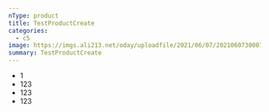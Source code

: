 ```yaml
---
nType: product
title: TestProductCreate
categories:
  - c5
image: https://imgs.ali213.net/oday/uploadfile/2021/06/07/2021060730007681.jpg
summary: TestProductCreate
---
```

* 1
* 123
* 123
* 123
